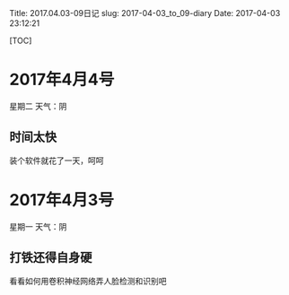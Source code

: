 Title: 2017.04.03-09日记
slug: 2017-04-03_to_09-diary
Date: 2017-04-03 23:12:21   

[TOC]

# 2017年4月4号

星期二 天气：阴

## 时间太快

装个软件就花了一天，呵呵

# 2017年4月3号

星期一 天气：阴

## 打铁还得自身硬

看看如何用卷积神经网络弄人脸检测和识别吧